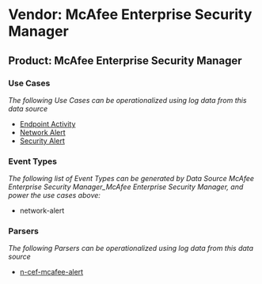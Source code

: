 Vendor: McAfee Enterprise Security Manager
==========================================
Product: McAfee Enterprise Security Manager
-------------------------------------------

### Use Cases

_The following Use Cases can be operationalized using log data from this data source_

* [Endpoint Activity](../UseCases/usecase_endpoint_activity.md)
* [Network Alert](../UseCases/usecase_network_alert.md)
* [Security Alert](../UseCases/usecase_security_alert.md)


### Event Types

_The following list of Event Types can be generated by Data Source McAfee Enterprise Security Manager_McAfee Enterprise Security Manager, and power the use cases above:_

- network-alert


### Parsers

_The following Parsers can be operationalized using log data from this data source_

* [n-cef-mcafee-alert](../Parsers/parserContent_n-cef-mcafee-alert.md)
